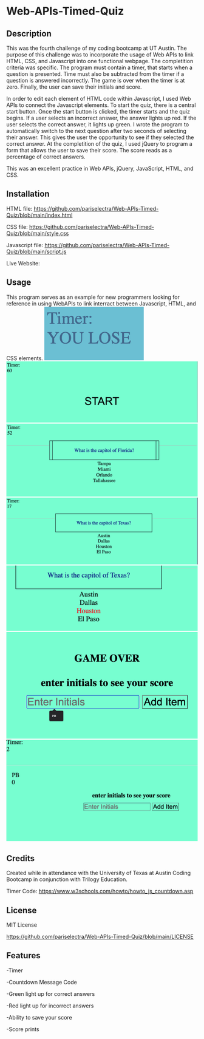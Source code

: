# Web-APIs-Timed-Quiz

## Description

This was the fourth challenge of my coding bootcamp at UT Austin. The purpose of this challenge was to incorporate the usage of Web APIs to link HTML, CSS, and Javascript into one functional webpage. The completition criteria was specific. The program must contain a timer, that starts when a question is presented. Time must also be subtracted from the timer if a question is answered incorrectly. The game is over when the timer is at zero. Finally, the user can save their initials and score.

In order to edit each element of HTML code within Javascript, I used Web APIs to connect the Javascript elements. To start the quiz, there is a central start button. Once the start button is clicked, the timer starts and the quiz begins. If a user selects an incorrect answer, the answer lights up red. If the user selects the correct answer, it lights up green. I wrote the program to automatically switch to the next question after two seconds of selecting their answer. This gives the user the opportunity to see if they selected the correct answer. At the completition of the quiz, I used jQuery to program a form that allows the user to save their score. The score reads as a percentage of correct answers.

This was an excellent practice in Web APIs, jQuery, JavaScript, HTML, and CSS.

## Installation

HTML file: https://github.com/pariselectra/Web-APIs-Timed-Quiz/blob/main/index.html

CSS file: https://github.com/pariselectra/Web-APIs-Timed-Quiz/blob/main/style.css

Javascript file: https://github.com/pariselectra/Web-APIs-Timed-Quiz/blob/main/script.js

Live Website:

## Usage
This program serves as an example for new programmers looking for reference in using WebAPIs to link interract between Javascript, HTML, and CSS elements.
![Selector 1](./images/Screen%20Shot%202022-10-04%20at%206.35.36%20PM.png)
![Selector 2](./images/Screen%20Shot%202022-10-04%20at%206.35.52%20PM.png)
![Selector 3](./images/Screen%20Shot%202022-10-04%20at%206.36.02%20PM.png)
![Selector 4](./images/Screen%20Shot%202022-10-04%20at%206.36.36%20PM.png)
![Selector 5](./images/Screen%20Shot%202022-10-04%20at%206.36.39%20PM.png)
![Selector 6](./images/Screen%20Shot%202022-10-04%20at%206.36.45%20PM.png)
![Selector 7](./images/Screen%20Shot%202022-10-04%20at%206.36.51%20PM.png)

## Credits
Created while in attendance with the University of Texas at Austin Coding Bootcamp in conjunction with Trilogy Education.

Timer Code: https://www.w3schools.com/howto/howto_js_countdown.asp

## License
MIT License

https://github.com/pariselectra/Web-APIs-Timed-Quiz/blob/main/LICENSE

## Features

-Timer

-Countdown Message Code

-Green light up for correct answers

-Red light up for incorrect answers

-Ability to save your score

-Score prints